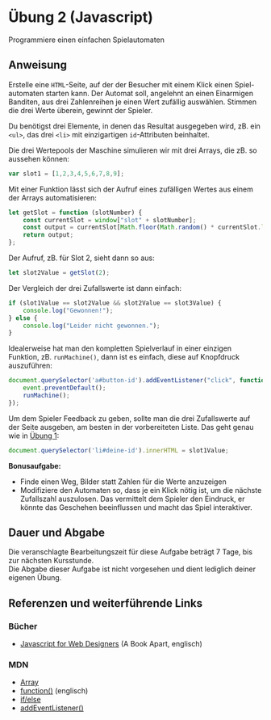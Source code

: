 # Übung 2 (Javascript)

Programmiere einen einfachen Spielautomaten

## Anweisung

Erstelle eine `HTML`-Seite, auf der der Besucher mit einem Klick einen Spiel- automaten starten kann. Der Automat soll, angelehnt an einen Einarmigen Banditen, aus drei Zahlenreihen je einen Wert zufällig auswählen. Stimmen die drei Werte überein, gewinnt der Spieler.

Du benötigst drei Elemente, in denen das Resultat ausgegeben wird, zB. ein `<ul>`, das drei `<li>` mit einzigartigen `id`-Attributen beinhaltet.

Die drei Wertepools der Maschine simulieren wir mit drei Arrays, die zB. so aussehen können:
```javascript
var slot1 = [1,2,3,4,5,6,7,8,9];
```

Mit einer Funktion lässt sich der Aufruf eines zufälligen Wertes aus einem der Arrays automatisieren:
```javascript
let getSlot = function (slotNumber) {
    const currentSlot = window["slot" + slotNumber];
    const output = currentSlot[Math.floor(Math.random() * currentSlot.length)];
    return output;
};
```

Der Aufruf, zB. für Slot 2, sieht dann so aus:
```javascript
let slot2Value = getSlot(2);
```

Der Vergleich der drei Zufallswerte ist dann einfach:
```javascript
if (slot1Value == slot2Value && slot2Value == slot3Value) {
    console.log("Gewonnen!");
} else {
    console.log("Leider nicht gewonnen.");
}
```

Idealerweise hat man den kompletten Spielverlauf in einer einzigen Funktion, zB. `runMachine()`, dann ist es einfach, diese auf Knopfdruck auszuführen:
```javascript
document.querySelector('a#button-id').addEventListener("click", function (event) {
    event.preventDefault();
    runMachine();
});
```

Um dem Spieler Feedback zu geben, sollte man die drei Zufallswerte auf der Seite ausgeben, am besten in der vorbereiteten Liste. Das geht genau wie in [Übung 1](../../uebung_01b.md):
```javascript
document.querySelector('li#deine-id').innerHTML = slot1Value;
```

**Bonusaufgabe:**

- Finde einen Weg, Bilder statt Zahlen für die Werte anzuzeigen
- Modifiziere den Automaten so, dass je ein Klick nötig ist, um die nächste Zufallszahl auszulosen. Das vermittelt dem Spieler den Eindruck, er könnte das Geschehen beeinflussen und macht das Spiel interaktiver.

## Dauer und Abgabe

Die veranschlagte Bearbeitungszeit für diese Aufgabe beträgt 7 Tage, bis zur nächsten Kursstunde.  
Die Abgabe dieser Aufgabe ist nicht vorgesehen und dient lediglich deiner eigenen Übung.

## Referenzen und weiterführende Links

### Bücher

- [Javascript for Web Designers](https://abookapart.com/products/javascript-for-web-designers) (A Book Apart, englisch)

### MDN

- [Array](https://developer.mozilla.org/de/docs/Web/JavaScript/Reference/Global_Objects/Array)
- [function()](https://developer.mozilla.org/de/docs/Glossary/Function) (englisch)
- [if/else](https://developer.mozilla.org/de/docs/Web/JavaScript/Reference/Statements/if...else)
- [addEventListener()](https://developer.mozilla.org/de/docs/Web/API/EventTarget/addEventListener)
